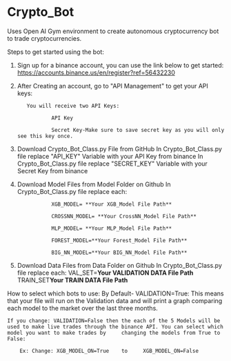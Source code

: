 # Crypto_Bot

Uses Open AI Gym environment to create autonomous cryptocurrency bot to trade cryptocurrencies.

Steps to get started using the bot:

1) Sign up for a binance account, you can use the link below to get started:
            https://accounts.binance.us/en/register?ref=56432230

2) After Creating an account, go to "API Management" to get your API keys:
          
          You will receive two API Keys:
          
                  API Key
                  
                  Secret Key-Make sure to save secret key as you will only see this key once.
                  
                  
3) Download Crypto_Bot_Class.py File from GitHub
            In Crypto_Bot_Class.py file replace "API_KEY" Variable with your API Key from binance
            In Crypto_Bot_Class.py file replace "SECRET_KEY" Variable with your Secret Key from binance

4) Download Model Files from Model Folder on Github
            In Crypto_Bot_Class.py file replace each:
            
                  XGB_MODEL= **Your XGB_Model File Path**
                  
                  CROSSNN_MODEL= **Your CrossNN_Model File Path**
                  
                  MLP_MODEL= **Your MLP_Model File Path**
                  
                  FOREST_MODEL=**Your Forest_Model File Path**
                  
                  BIG_NN_MODEL=**Your BIG_NN_Model File Path**
                  

5) Download Data Files from Data Folder on Github
            In Crypto_Bot_Class.py file replace each:
                VAL_SET=**Your VALIDATION DATA File Path**
                TRAIN_SET**Your TRAIN DATA File Path**
                

How to select which bots to use:
    By Default- VALIDATION=True:
          This means that your file will run on the Validation data and will print a graph comparing each model to the market over the last three months. 
    
    If you change: VALIDATION=False then the each of the 5 Models will be used to make live trades through the binance API. You can select which model you want to make trades by     changing the models from True to False:
    
        Ex: Change: XGB_MODEL_ON=True    to     XGB_MODEL_ON=False
        
 

